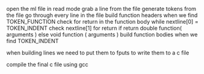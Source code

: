 open the ml file in read mode
grab a line from the file
generate tokens from the file
go through every line in the file
build function headers when we find TOKEN_FUNCTION
    check for return in the function body 
        while nextline[0] = TOKEN_INDENT
            check nextline[1] for return
                if return
                    double function( arguments )
                else
                    void function ( arguments )
build function bodies when we find TOKEN_INDENT

when building lines we need to put them to fputs to write them to a c file

compile the final c file using gcc